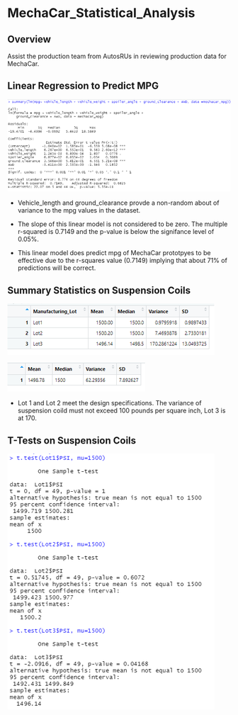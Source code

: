 # MechaCar_Statistical_Analysis

## Overview

Assist the production team from AutosRUs in reviewing production data for MechaCar. 


## Linear Regression to Predict MPG

![This is an image](https://raw.githubusercontent.com/BrenyaSkaggs/MechaCar_Statistical_Analysis/main/Resources/Deliverable%201%20-%20Mechacar_mpg.png)


* Vehicle_length and ground_clearance provde a non-random about of variance to the mpg values in the dataset. 

* The slope of this linear model is not considered to be zero. The multiple r-squared is 0.7149 and the p-value is below the signifance level of 0.05%. 

* This linear model does predict mpg of MechaCar prototpyes to be effective due to the r-squares value (0.7149) implying that about 71% of predictions will be correct.




## Summary Statistics on Suspension Coils

![This is an image](https://raw.githubusercontent.com/BrenyaSkaggs/MechaCar_Statistical_Analysis/main/Resources/Deliverable%202-%20Manufactring%20Lot.png)



![This is an image](https://raw.githubusercontent.com/BrenyaSkaggs/MechaCar_Statistical_Analysis/main/Resources/Deliverable%202-%20Suspension_Coil.png)


* Lot 1 and Lot 2 meet the design specifications. The variance of suspension coild must not exceed 100 pounds per square inch, Lot 3 is at 170. 




## T-Tests on Suspension Coils

![This is an image](https://raw.githubusercontent.com/BrenyaSkaggs/MechaCar_Statistical_Analysis/main/Resources/Deliverable%203-%20t-test.png)
